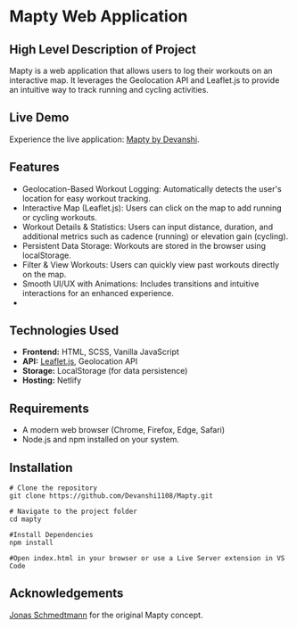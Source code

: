 # Mapty Web Application

## High Level Description of Project
Mapty is a web application that allows users to log their workouts on an interactive map. It leverages the Geolocation API and Leaflet.js to provide an intuitive way to track running and cycling activities.
## Live Demo
Experience the live application: [Mapty by Devanshi](https://maptybydevanshi.netlify.app/).

## Features
- Geolocation-Based Workout Logging: Automatically detects the user's location for easy workout tracking.
- Interactive Map (Leaflet.js): Users can click on the map to add running or cycling workouts.
- Workout Details & Statistics: Users can input distance, duration, and additional metrics such as cadence (running) or elevation gain (cycling).
- Persistent Data Storage: Workouts are stored in the browser using localStorage.
- Filter & View Workouts: Users can quickly view past workouts directly on the map.
- Smooth UI/UX with Animations: Includes transitions and intuitive interactions for an enhanced experience.
- 
## Technologies Used
- **Frontend:** HTML, SCSS, Vanilla JavaScript​
- **API:** [Leaflet.js](https://leafletjs.com/), Geolocation API
- **Storage:** LocalStorage (for data persistence)
- **Hosting:** Netlify

## Requirements
- A modern web browser (Chrome, Firefox, Edge, Safari)
- Node.js and npm installed on your system.

## Installation

```
# Clone the repository
git clone https://github.com/Devanshi1108/Mapty.git

# Navigate to the project folder
cd mapty

#Install Dependencies
npm install

#Open index.html in your browser or use a Live Server extension in VS Code
```
## Acknowledgements
[Jonas Schmedtmann](https://github.com/jonasschmedtmann) for the original Mapty concept.
